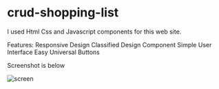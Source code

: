 # crud-shopping-list
I used Html Css and Javascript components for this web site.

Features:
Responsive Design
Classified Design Component
Simple User Interface
Easy Universal Buttons

Screenshot is below


![screen](https://github.com/user-attachments/assets/cd7c0163-822a-4ac1-963b-280bd4b95d56)
